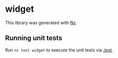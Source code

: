 # widget

This library was generated with [Nx](https://nx.dev).

## Running unit tests

Run `nx test widget` to execute the unit tests via [Jest](https://jestjs.io).
